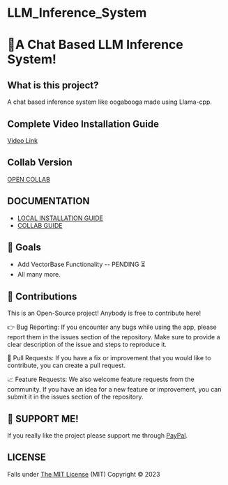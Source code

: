 # LLM_Inference_System
<div>
  
  <h1>💬A Chat Based LLM Inference System! </h1>
</div>

## What is this project?
A chat based inference system like oogabooga made using Llama-cpp. 

## Complete Video Installation Guide
[Video Link](https://youtu.be/xT4WvPg0wRs)
 
## Collab Version
[OPEN COLLAB](https://colab.research.google.com/github/TumblerWarren/LLM_Inference_System/blob/master/Resource/collab_code/LLM_INFERENCE_COLLAB.ipynb)

## DOCUMENTATION
- [LOCAL INSTALLATION GUIDE](https://github.com/TumblerWarren/LLM_Inference_System/blob/master/Documentation/LOCAL%20INSTALLATION%20GUIDE.md)
- [COLLAB GUIDE](https://github.com/TumblerWarren/LLM_Inference_System/blob/master/Documentation/COLLAB%20GUIDE.md)

##  🚧 Goals
- Add VectorBase Functionality -- PENDING ⏳
- All many more.

## 🤝 Contributions
This is an Open-Source project! Anybody is free to contribute here!

👉 Bug Reporting: If you encounter any bugs while using the app, please report them in the issues section of the repository. Make sure to provide a clear description of the issue and steps to reproduce it.

🔨 Pull Requests: If you have a fix or improvement that you would like to contribute, you can create a pull request. 

📈 Feature Requests: We also welcome feature requests from the community. If you have an idea for a new feature or improvement, you can submit it in the issues section of the repository.

## 👏 SUPPORT ME!
If you really like the project please support me through [PayPal](https://paypal.me/RandomChanManga?country.x=IN&locale.x=en_GB).

## LICENSE
Falls under [The MIT License]() (MIT) Copyright © 2023
